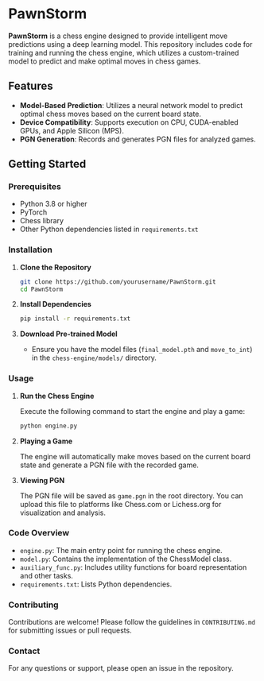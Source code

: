 # PawnStorm

**PawnStorm** is a chess engine designed to provide intelligent move predictions using a deep learning model. This repository includes code for training and running the chess engine, which utilizes a custom-trained model to predict and make optimal moves in chess games.

## Features

- **Model-Based Prediction**: Utilizes a neural network model to predict optimal chess moves based on the current board state.
- **Device Compatibility**: Supports execution on CPU, CUDA-enabled GPUs, and Apple Silicon (MPS).
- **PGN Generation**: Records and generates PGN files for analyzed games.

## Getting Started

### Prerequisites

- Python 3.8 or higher
- PyTorch
- Chess library
- Other Python dependencies listed in `requirements.txt`

### Installation

1. **Clone the Repository**
   ```bash
   git clone https://github.com/yourusername/PawnStorm.git
   cd PawnStorm
   ```

2. **Install Dependencies**
   ```bash
   pip install -r requirements.txt
   ```

3. **Download Pre-trained Model**
   - Ensure you have the model files (`final_model.pth` and `move_to_int`) in the `chess-engine/models/` directory.

### Usage

1. **Run the Chess Engine**

   Execute the following command to start the engine and play a game:
   ```bash
   python engine.py
   ```

2. **Playing a Game**

   The engine will automatically make moves based on the current board state and generate a PGN file with the recorded game.

3. **Viewing PGN**

   The PGN file will be saved as `game.pgn` in the root directory. You can upload this file to platforms like Chess.com or Lichess.org for visualization and analysis.


### Code Overview

- `engine.py`: The main entry point for running the chess engine.
- `model.py`: Contains the implementation of the ChessModel class.
- `auxiliary_func.py`: Includes utility functions for board representation and other tasks.
- `requirements.txt`: Lists Python dependencies.

### Contributing

Contributions are welcome! Please follow the guidelines in `CONTRIBUTING.md` for submitting issues or pull requests.

### Contact

For any questions or support, please open an issue in the repository.
